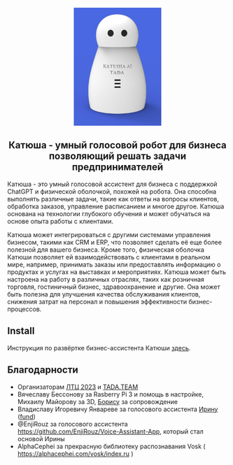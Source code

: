 <p align="center">
  <img src="media/Katusha.jpg" alt="Katusha" width="200"/>
</p>

<h2 align="center">Катюша - умный голосовой робот для бизнеса позволяющий решать задачи предпринимателей</h2>

Катюша - это умный голосовой ассистент для бизнеса с поддержкой ChatGPT и физической оболочкой, похожей на робота. Она способна выполнять различные задачи, такие как ответы на вопросы клиентов, обработка заказов, управление расписанием и многое другое. Катюша основана на технологии глубокого обучения и может обучаться на основе опыта работы с клиентами. 

Катюша может интегрироваться с другими системами управления бизнесом, такими как CRM и ERP, что позволяет сделать её еще более полезной для вашего бизнеса. Кроме того, физическая оболочка Катюши позволяет ей взаимодействовать с клиентами в реальном мире, например, принимать заказы или предоставлять информацию о продуктах и услугах на выставках и мероприятиях. Катюша может быть настроена на работу в различных отраслях, таких как розничная торговля, гостиничный бизнес, здравоохранение и другие. Она может быть полезна для улучшения качества обслуживания клиентов, снижения затрат на персонал и повышения эффективности бизнес-процессов.

## Install 

Инструкция по развёртке бизнес-ассистента Катюши [здесь](INSTALL.md).

## Благодарности

- Организаторам [ЛТЦ 2023](https://leaders2023.innoagency.ru/) и [TADA.TEAM](https://tdwiki.notion.site/71434587caa843f7976e39505163b1a3)
- Вячеславу Бессонову за Rasberry Pi 3 и помощь в настройке, Михаилу Майорову за 3D, [Борису](https://t.me/hardhead_it_tbilisi) за сопровождение
- Владиславу Игоревичу Январеве за голосового ассистента [Ирину](https://github.com/janvarev/Irene-Voice-Assistant) ([fund](https://boosty.to/irene-voice))
- @EnjiRouz за голосового ассистента https://github.com/EnjiRouz/Voice-Assistant-App, который стал основой Ирины
- AlphaCephei за прекрасную библиотеку распознавания Vosk ( https://alphacephei.com/vosk/index.ru )

